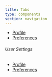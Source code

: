 ```yaml
---
title: Tabs
type: components
section: navigation
---
```


<ul class="nav nav-tabs">
	<li class="active"><a href="#">Profile</a></li>
	<li><a href="#">Preferences</a></li>
</ul>

<div class="tabs">
	<div class="tabs-content">
		<div class="tabs-header">
			<h6>User Settings</h6>
		</div>
		<div class="tabs-body">
			<ul class="nav nav-tabs">
				<li class="active"><a href="#">Profile</a></li>
				<li><a href="#">Preferences</a></li>
			</ul>
		</div>
	</div>
</div>
